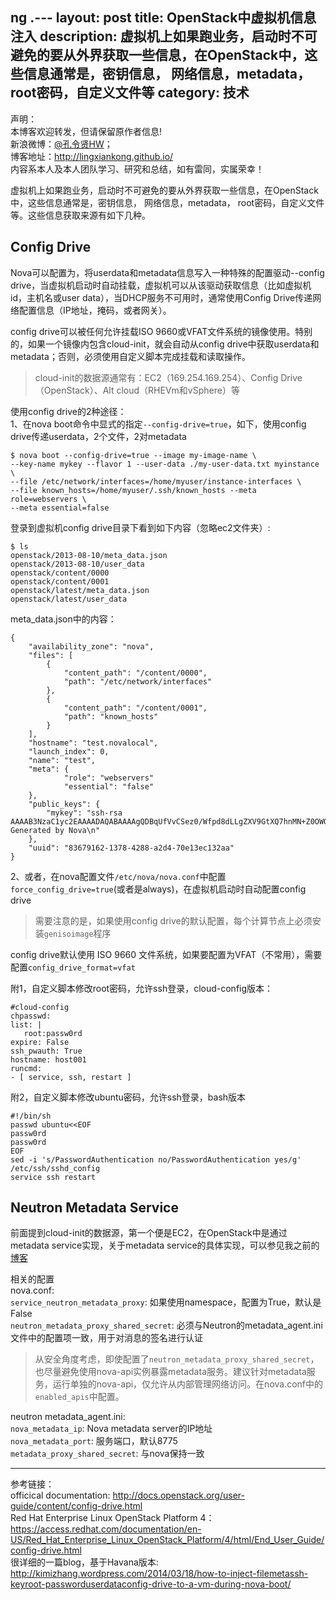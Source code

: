 ng .---
layout: post
title: OpenStack中虚拟机信息注入
description: 虚拟机上如果跑业务，启动时不可避免的要从外界获取一些信息，在OpenStack中，这些信息通常是，密钥信息， 网络信息，metadata， root密码，自定义文件等
category: 技术
---

声明：  
本博客欢迎转发，但请保留原作者信息!  
新浪微博：[@孔令贤HW](http://weibo.com/lingxiankong)；   
博客地址：<http://lingxiankong.github.io/>  
内容系本人及本人团队学习、研究和总结，如有雷同，实属荣幸！

虚拟机上如果跑业务，启动时不可避免的要从外界获取一些信息，在OpenStack中，这些信息通常是，密钥信息， 网络信息，metadata， root密码，自定义文件等。这些信息获取来源有如下几种。

## Config Drive
Nova可以配置为，将userdata和metadata信息写入一种特殊的配置驱动--config drive，当虚拟机启动时自动挂载，虚拟机可以从该驱动获取信息（比如虚拟机id，主机名或user data），当DHCP服务不可用时，通常使用Config Drive传递网络配置信息（IP地址，掩码，或者网关）。

config drive可以被任何允许挂载ISO 9660或VFAT文件系统的镜像使用。特别的，如果一个镜像内包含cloud-init，就会自动从config drive中获取userdata和metadata；否则，必须使用自定义脚本完成挂载和读取操作。

> cloud-init的数据源通常有：EC2（169.254.169.254）、Config Drive（OpenStack）、Alt cloud（RHEVm和vSphere）等

使用config drive的2种途径：  
1、在nova boot命令中显式的指定`--config-drive=true`，如下，使用config drive传递userdata，2个文件，2对metadata

    $ nova boot --config-drive=true --image my-image-name \
    --key-name mykey --flavor 1 --user-data ./my-user-data.txt myinstance \
    --file /etc/network/interfaces=/home/myuser/instance-interfaces \
    --file known_hosts=/home/myuser/.ssh/known_hosts --meta role=webservers \
    --meta essential=false

登录到虚拟机config drive目录下看到如下内容（忽略ec2文件夹）:  

    $ ls
    openstack/2013-08-10/meta_data.json 
    openstack/2013-08-10/user_data 
    openstack/content/0000 
    openstack/content/0001 
    openstack/latest/meta_data.json 
    openstack/latest/user_data

meta_data.json中的内容：

    {
        "availability_zone": "nova",
        "files": [
            {
                "content_path": "/content/0000",
                "path": "/etc/network/interfaces"
            },
            {
                "content_path": "/content/0001",
                "path": "known_hosts"
            }
        ],
        "hostname": "test.novalocal",
        "launch_index": 0,
        "name": "test",
        "meta": {
                "role": "webservers"
                "essential": "false"
        },
        "public_keys": {
            "mykey": "ssh-rsa AAAAB3NzaC1yc2EAAAADAQABAAAAgQDBqUfVvCSez0/Wfpd8dLLgZXV9GtXQ7hnMN+Z0OWQUyebVEHey1CXuin0uY1cAJMhUq8j98SiW+cU0sU4J3x5l2+xi1bodDm1BtFWVeLIOQINpfV1n8fKjHB+ynPpe1F6tMDvrFGUlJs44t30BrujMXBe8Rq44cCk6wqyjATA3rQ== Generated by Nova\n"
        },
        "uuid": "83679162-1378-4288-a2d4-70e13ec132aa"
    }

2、或者，在nova配置文件`/etc/nova/nova.conf`中配置`force_config_drive=true`(或者是always)，在虚拟机启动时自动配置config drive

>需要注意的是，如果使用config drive的默认配置，每个计算节点上必须安装`genisoimage`程序

config drive默认使用 ISO 9660 文件系统，如果要配置为VFAT（不常用），需要配置`config_drive_format=vfat`

附1，自定义脚本修改root密码，允许ssh登录，cloud-config版本：

    #cloud-config
    chpasswd:
    list: |
       root:passw0rd
    expire: False
    ssh_pwauth: True
    hostname: host001
    runcmd:
    - [ service, ssh, restart ]

附2，自定义脚本修改ubuntu密码，允许ssh登录，bash版本

    #!/bin/sh
    passwd ubuntu<<EOF
    passw0rd
    passw0rd
    EOF
    sed -i 's/PasswordAuthentication no/PasswordAuthentication yes/g' /etc/ssh/sshd_config
    service ssh restart

## Neutron Metadata Service
前面提到cloud-init的数据源，第一个便是EC2，在OpenStack中是通过metadata service实现，关于metadata service的具体实现，可以参见我之前的[博客](http://blog.csdn.net/lynn_kong/article/details/9115033)

相关的配置  
nova.conf:  
`service_neutron_metadata_proxy`: 如果使用namespace，配置为True，默认是False  
`neutron_metadata_proxy_shared_secret`: 必须与Neutron的metadata_agent.ini文件中的配置项一致，用于对消息的签名进行认证

> 从安全角度考虑，即使配置了`neutron_metadata_proxy_shared_secret`，也尽量避免使用nova-api实例暴露metadata服务。建议针对metadata服务，运行单独的nova-api，仅允许从内部管理网络访问。在nova.conf中的`enabled_apis`中配置。

neutron metadata_agent.ini:  
`nova_metadata_ip`: Nova metadata server的IP地址  
`nova_metadata_port`: 服务端口，默认8775  
`metadata_proxy_shared_secret`: 与nova保持一致  

---

参考链接：  
officical documentation: <http://docs.openstack.org/user-guide/content/config-drive.html>  
Red Hat Enterprise Linux OpenStack Platform 4： <https://access.redhat.com/documentation/en-US/Red_Hat_Enterprise_Linux_OpenStack_Platform/4/html/End_User_Guide/config-drive.html>  
很详细的一篇blog，基于Havana版本: <http://kimizhang.wordpress.com/2014/03/18/how-to-inject-filemetassh-keyroot-passworduserdataconfig-drive-to-a-vm-during-nova-boot/>